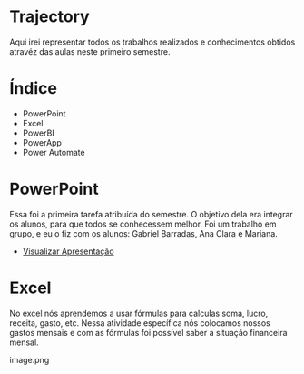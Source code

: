 # Trajectory
Aqui irei representar todos os trabalhos realizados e conhecimentos obtidos atravéz das aulas neste primeiro semestre.

# Índice 
- PowerPoint
- Excel
- PowerBI
- PowerApp
- Power Automate

# PowerPoint
Essa foi a primeira tarefa atribuída do semestre. O objetivo dela era integrar os alunos, para que todos se conhecessem melhor. Foi um trabalho em grupo, e eu o fiz com os alunos: Gabriel Barradas, Ana Clara e Mariana.

- [Visualizar Apresentação](Apresentação.powerpoint.pdf)

# Excel
No excel nós aprendemos a usar fórmulas para calculas soma, lucro, receita, gasto, etc. Nessa atividade específica nós colocamos nossos gastos mensais e com as fórmulas foi possível saber a situação financeira mensal.

image.png
  

